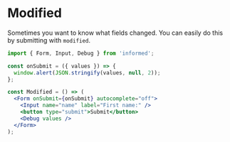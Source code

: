 # Modified

Sometimes you want to know what fields changed. You can easily do this by submitting with `modified`.

<!-- STORY -->

```jsx
import { Form, Input, Debug } from 'informed';

const onSubmit = ({ values }) => {
  window.alert(JSON.stringify(values, null, 2));
};

const Modified = () => (
  <Form onSubmit={onSubmit} autocomplete="off">
    <Input name="name" label="First name:" />
    <button type="submit">Submit</button>
    <Debug values />
  </Form>
);
```
